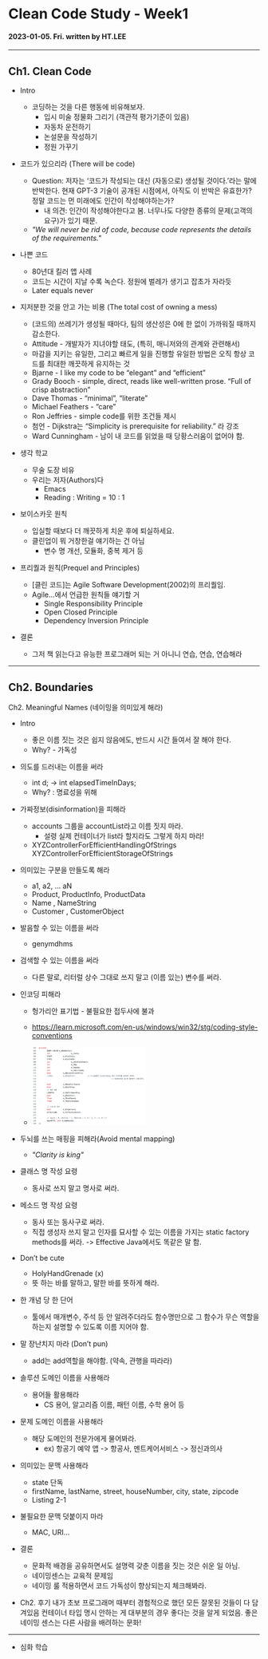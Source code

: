 # Clean Code Study - Week1
#### 2023-01-05. Fri. written by HT.LEE
- - -

## Ch1. Clean Code   

* Intro
    + 코딩하는 것을 다른 행동에 비유해보자.
        - 입시 미술 정물화 그리기 (객관적 평가기준이 있음)
        - 자동차 운전하기
        - 논설문을 작성하기
        - 정원 가꾸기

* 코드가 있으리라 (There will be code)
    + Question: 저자는 ‘코드가 작성되는 대신 (자동으로) 생성될 것이다.’라는 말에 반박한다. 현재 GPT-3 기술이 공개된 시점에서, 아직도 이 반박은 유효한가? 정말 코드는 먼 미래에도 인간이 작성해야하는가?
        - 내 의견: 인간이 작성해야한다고 봄. 너무나도 다양한 종류의 문제(고객의 요구)가 있기 때문.
    + <i>"We will never be rid of code, because code represents the details of the requirements."</i>

* 나쁜 코드
    + 80년대 킬러 앱 사례
    + 코드는 시간이 지날 수록 녹슨다. 정원에 벌레가 생기고 잡초가 자라듯
    + Later equals never

* 지저분한 것을 안고 가는 비용 (The total cost of owning a mess)
    + (코드의) 쓰레기가 생성될 때마다, 팀의 생산성은 0에 한 없이 가까워질 때까지 감소한다.
    + Attitude - 개발자가 지녀야할 태도, (특히, 매니저와의 관계와 관련해서)
    + 마감을 지키는 유일한, 그리고 빠르게 일을 진행할 유일한 방법은 오직 항상 코드를 최대한 깨끗하게 유지하는 것
    + Bjarne - I like my code to be “elegant” and “efficient”
    + Grady Booch - simple, direct, reads like well-written prose. “Full of crisp abstraction”
    + Dave Thomas - “minimal”, “literate”
    + Michael Feathers - “care”
    + Ron Jeffries - simple code를 위한 조건들 제시
    + 첨언 - Dijkstra는 “Simplicity is prerequisite for reliability.” 라 강조
    + Ward Cunningham - 남이 내 코드를 읽었을 때 당황스러움이 없어야 함.

* 생각 학교
    + 무술 도장 비유
    + 우리는 저자(Authors)다
        - Emacs
        - Reading : Writing = 10 : 1

* 보이스카웃 원칙
    + 입실할 때보다 더 깨끗하게 치운 후에 퇴실하세요.
    + 클린업이 뭐 거창한걸 얘기하는 건 아님
        - 변수 명 개선, 모듈화, 중복 제거 등

* 프리퀄과 원칙(Prequel and Principles)
    + [클린 코드]는 Agile Software Development(2002)의 프리퀄임.
    + Agile…에서 언급한 원칙들 얘기할 거
        - Single Responsibility Principle
        - Open Closed Principle
        - Dependency Inversion Principle
* 결론
    + 그저 책 읽는다고 유능한 프로그래머 되는 거 아니니 연습, 연습, 연습해라

- - -
## Ch2. Boundaries
Ch2. Meaningful Names (네이밍을 의미있게 해라)  

+ Intro   
    - 좋은 이름 짓는 것은 쉽지 않음에도, 반드시 시간 들여서 잘 해야 한다.
    - Why? - 가독성
  
+ 의도를 드러내는 이름을 써라   
    - int d; -> int elapsedTimeInDays;
    - Why? : 명료성을 위해

+ 가짜정보(disinformation)을 피해라
    - accounts 그룹을 accountList라고 이름 짓지 마라.
        * 설령 실제 컨테이너가 list라 할지라도 그렇게 하지 마라!
    - XYZControllerForEfficientHandlingOfStrings   
    XYZControllerForEfficientStorageOfStrings

+ 의미있는 구분을 만들도록 해라
    - a1, a2, … aN
    - Product, ProductInfo, ProductData
    - Name , NameString
    - Customer ,  CustomerObject   

+ 발음할 수 있는 이름을 써라
    - genymdhms

+ 검색할 수 있는 이름을 써라
    - 다른 말로, 리터럴 상수 그대로 쓰지 말고 (이름 있는) 변수를 써라.

+ 인코딩 피해라
    - 헝가리안 표기법 - 불필요한 접두사에 불과
    - https://learn.microsoft.com/en-us/windows/win32/stg/coding-style-conventions  
    
    - <img src="./Fig1_hungarian_notation.png" width="50%" height="50%" alt="HorizonAlign"></img><br/>

+ 두뇌를 쓰는 매핑을 피해라(Avoid mental mapping)
    - <i>"Clarity is king"</i>

+ 클래스 명 작성 요령
    - 동사로 쓰지 말고 명사로 써라.

+ 메소드 명 작성 요령
    - 동사 또는 동사구로 써라.
    -   직접 생성자 쓰지 말고 인자를 묘사할 수 있는 이름을 가지는 static factory methods를 써라. -> Effective Java에서도 똑같은 말 함.

+ Don’t be cute
    - HolyHandGrenade (x)
    - 뜻 하는 바를 말하고, 말한 바를 뜻하게 해라.

+ 한 개념 당 한 단어
    - 툴에서 매개변수, 주석 등 안 알려주더라도 함수명만으로 그 함수가 무슨 역할을 하는지 설명할 수 있도록 이름 지어야 함.

+ 말 장난치지 마라 (Don’t pun)
    - add는 add역할을 해야함. (약속, 관행을 따라라)

+ 솔루션 도메인 이름을 사용해라
    - 용어들 활용해라
        * CS 용어, 알고리즘 이름, 패턴 이름, 수학 용어 등

+ 문제 도메인 이름을 사용해라
    - 해당 도메인의 전문가에게 물어봐라.
        * ex) 항공기 예약 앱 -> 항공사, 멘트케어서비스 -> 정신과의사

+ 의미있는 문맥 사용해라
    - state 단독
    - firstName, lastName, street, houseNumber, city, state, zipcode
    - Listing 2-1

+ 불필요한 문맥 덧붙이지 마라
    - MAC, URI…

+ 결론
    - 문화적 배경을 공유하면서도 설명력 갖춘 이름을 짓는 것은 쉬운 일 아님.
    - 네이밍센스는 교육적 문제임
    - 네이밍 룰 적용하면서 코드 가독성이 향상되는지 체크해봐라.

+ Ch2. 후기
내가 초보 프로그래머 때부터 경험적으로 했던 모든 잘못된 것들이 다 담겨있음
컨테이너 타입 명시 안하는 게 대부분의 경우 좋다는 것을 알게 되었음.
좋은 네이밍 센스는 다른 사람을 배려하는 문화!

- - -
* 심화 학습